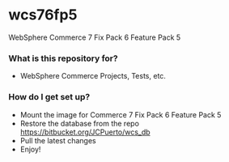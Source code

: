 # wcs76fp5 #

WebSphere Commerce 7 Fix Pack 6 Feature Pack 5

### What is this repository for? ###

* WebSphere Commerce Projects, Tests, etc.

### How do I get set up? ###

* Mount the image for Commerce 7 Fix Pack 6 Feature Pack 5
* Restore the database from the repo https://bitbucket.org/JCPuerto/wcs_db
* Pull the latest changes
* Enjoy!